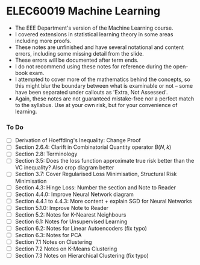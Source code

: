 # ELEC60019 Machine Learning

- The EEE Department's version of the Machine Learning course.
- I covered extensions in statistical learning theory in some areas including more proofs.
- These notes are unfinished and have several notational and content errors, including some missing detail from the slide. 
- These errors will be documented after term ends. 
- I do not recommend using these notes for reference during the open-book exam.
- I attempted to cover more of the mathematics behind the concepts, so this might blur the boundary between what is examinable or not – some have been separated under callouts as 'Extra, Not Assessed'.
- Again, these notes are not guaranteed mistake-free nor a perfect match to the syllabus. Use at your own risk, but for your convenience of learning.


### To Do
- [ ] Derivation of Hoeffding's Inequality: Change Proof
- [ ] Section 2.6.4: Clarift in Combinatorial Quantity operator $B(N,k)$
- [ ] Section 2.8: Terminology
- [ ] Section 3.5: Does the loss function approximate true risk better than the VC inequality? Also crop diagram better
- [ ] Section 3.7: Cover Regularised Loss Minimisation, Structural Risk Minimisation
- [ ] Section 4.3: Hinge Loss: Number the section and Note to Reader
- [ ] Section 4.4.0: Improve Neural Network diagram
- [ ] Section 4.4.1 to 4.4.3: More content + explain SGD for Neural Networks
- [ ] Section 5.1.0: Improve Note to Reader
- [ ] Section 5.2: Notes for K-Nearest Neighbours
- [ ] Section 6.1: Notes for Unsupervised Learning
- [ ] Section 6.2: Notes for Linear Autoencoders (fix typo)
- [ ] Section 6.3: Notes for PCA
- [ ] Section 7.1 Notes on Clustering
- [ ] Section 7.2 Notes on K-Means Clustering
- [ ] Section 7.3 Notes on Hierarchical Clustering (fix typo)
